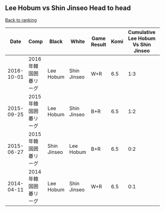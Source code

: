 ## Lee Hobum vs Shin Jinseo Head to head

[Back to ranking](../../index.md)




| **Date** | **Comp** | **Black** | **White** | **Game Result** | **Komi** | **Cumulative Lee Hobum Vs Shin Jinseo** | **Lee Hobum Streak** | **Shin Jinseo Streak** | 
| --- | --- | --- | --- | --- | --- | --- | --- | --- |
| 2016-10-01 | 2016年韓国囲碁リーグ | Lee Hobum | Shin Jinseo | W+R | 6.5 | 1:3 | 0 | 1 | 
| 2015-09-25 | 2015年韓国囲碁リーグ | Lee Hobum | Shin Jinseo | B+R | 6.5 | 1:2 | 1 | 0 | 
| 2015-06-27 | 2015年韓国囲碁リーグ | Shin Jinseo | Lee Hobum | B+R | 6.5 | 0:2 | 0 | 2 | 
| 2014-04-11 | 2014年韓国囲碁リーグ | Lee Hobum | Shin Jinseo | W+R | 6.5 | 0:1 | 0 | 1 |




